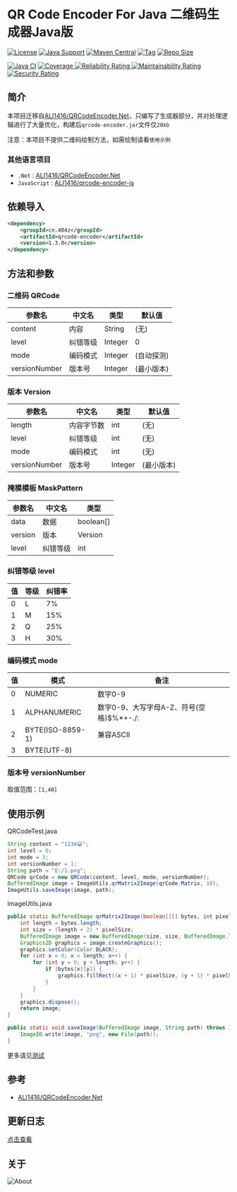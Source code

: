 # QR Code Encoder For Java 二维码生成器Java版

[![License](https://img.shields.io/github/license/ALI1416/qrcode-encoder?label=License)](https://www.apache.org/licenses/LICENSE-2.0.txt)
[![Java Support](https://img.shields.io/badge/Java-8+-green)](https://openjdk.org/)
[![Maven Central](https://img.shields.io/maven-central/v/cn.404z/qrcode-encoder?label=Maven%20Central)](https://mvnrepository.com/artifact/cn.404z/qrcode-encoder)
[![Tag](https://img.shields.io/github/v/tag/ALI1416/qrcode-encoder?label=Tag)](https://github.com/ALI1416/qrcode-encoder/tags)
[![Repo Size](https://img.shields.io/github/repo-size/ALI1416/qrcode-encoder?label=Repo%20Size&color=success)](https://github.com/ALI1416/qrcode-encoder/archive/refs/heads/master.zip)

[![Java CI](https://github.com/ALI1416/qrcode-encoder/actions/workflows/ci.yml/badge.svg)](https://github.com/ALI1416/qrcode-encoder/actions/workflows/ci.yml)
[![Coverage](https://sonarcloud.io/api/project_badges/measure?project=ALI1416_qrcode-encoder&metric=coverage)
![Reliability Rating](https://sonarcloud.io/api/project_badges/measure?project=ALI1416_qrcode-encoder&metric=reliability_rating)
![Maintainability Rating](https://sonarcloud.io/api/project_badges/measure?project=ALI1416_qrcode-encoder&metric=sqale_rating)
![Security Rating](https://sonarcloud.io/api/project_badges/measure?project=ALI1416_qrcode-encoder&metric=security_rating)](https://sonarcloud.io/summary/new_code?id=ALI1416_qrcode-encoder)

## 简介

本项目迁移自[ALI1416/QRCodeEncoder.Net](https://github.com/ALI1416/QRCodeEncoder.Net)，只编写了生成器部分，并对处理逻辑进行了大量优化，构建后`qrcode-encoder.jar`文件仅`20kb`

注意：本项目不提供二维码绘制方法，如需绘制请看`使用示例`

### 其他语言项目

- `.Net` : [ALI1416/QRCodeEncoder.Net](https://github.com/ALI1416/QRCodeEncoder.Net)
- `JavaScript` : [ALI1416/qrcode-encoder-js](https://github.com/ALI1416/qrcode-encoder-js)

## 依赖导入

```xml
<dependency>
    <groupId>cn.404z</groupId>
    <artifactId>qrcode-encoder</artifactId>
    <version>1.3.0</version>
</dependency>
```

## 方法和参数

### 二维码 QRCode

| 参数名        | 中文名   | 类型    | 默认值     |
| ------------- | -------- | ------- | ---------- |
| content       | 内容     | String  | (无)       |
| level         | 纠错等级 | Integer | 0          |
| mode          | 编码模式 | Integer | (自动探测) |
| versionNumber | 版本号   | Integer | (最小版本) |

### 版本 Version

| 参数名        | 中文名     | 类型    | 默认值     |
| ------------- | ---------- | ------- | ---------- |
| length        | 内容字节数 | int     | (无)       |
| level         | 纠错等级   | int     | (无)       |
| mode          | 编码模式   | int     | (无)       |
| versionNumber | 版本号     | Integer | (最小版本) |

### 掩模模板 MaskPattern

| 参数名  | 中文名   | 类型      |
| ------- | -------- | --------- |
| data    | 数据     | boolean[] |
| version | 版本     | Version   |
| level   | 纠错等级 | int       |

### 纠错等级 level

| 值  | 等级 | 纠错率 |
| --- | ---- | ------ |
| 0   | L    | 7%     |
| 1   | M    | 15%    |
| 2   | Q    | 25%    |
| 3   | H    | 30%    |

### 编码模式 mode

| 值  | 模式             | 备注                                     |
| --- | ---------------- | ---------------------------------------- |
| 0   | NUMERIC          | 数字0-9                                  |
| 1   | ALPHANUMERIC     | 数字0-9、大写字母A-Z、符号(空格)$%*+-./: |
| 2   | BYTE(ISO-8859-1) | 兼容ASCII                                |
| 3   | BYTE(UTF-8)      |                                          |

### 版本号 versionNumber

取值范围：`[1,40]`

## 使用示例

QRCodeTest.java

```java
String content = "1234😀";
int level = 0;
int mode = 3;
int versionNumber = 1;
String path = "E:/1.png";
QRCode qrCode = new QRCode(content, level, mode, versionNumber);
BufferedImage image = ImageUtils.qrMatrix2Image(qrCode.Matrix, 10);
ImageUtils.saveImage(image, path);
```

ImageUtils.java

```java
public static BufferedImage qrMatrix2Image(boolean[][] bytes, int pixelSize) {
    int length = bytes.length;
    int size = (length + 2) * pixelSize;
    BufferedImage image = new BufferedImage(size, size, BufferedImage.TYPE_INT_ARGB);
    Graphics2D graphics = image.createGraphics();
    graphics.setColor(Color.BLACK);
    for (int x = 0; x < length; x++) {
        for (int y = 0; y < length; y++) {
            if (bytes[x][y]) {
                graphics.fillRect((x + 1) * pixelSize, (y + 1) * pixelSize, pixelSize, pixelSize);
            }
        }
    }
    graphics.dispose();
    return image;
}

public static void saveImage(BufferedImage image, String path) throws IOException {
    ImageIO.write(image, "png", new File(path));
}
```

更多请见[测试](./src/test)

## 参考

- [ALI1416/QRCodeEncoder.Net](https://github.com/ALI1416/QRCodeEncoder.Net)

## 更新日志

[点击查看](./CHANGELOG.md)

## 关于

<picture>
  <source media="(prefers-color-scheme: dark)" srcset="https://www.404z.cn/images/about.dark.svg">
  <img alt="About" src="https://www.404z.cn/images/about.light.svg">
</picture>
